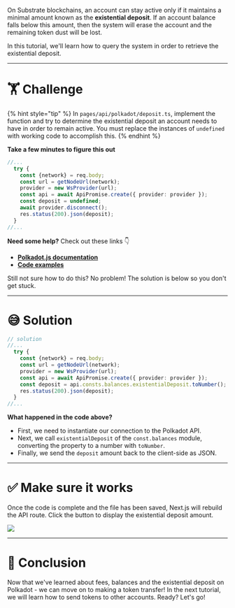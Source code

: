On Substrate blockchains, an account can stay active only if it maintains a minimal amount known as the **existential deposit**. If an account balance falls below this amount, then the system will erase the account and the remaining token dust will be lost.

In this tutorial, we'll learn how to query the system in order to retrieve the existential deposit.

---

# 🏋️ Challenge

{% hint style="tip" %}
In `pages/api/polkadot/deposit.ts`, implement the function and try to determine the existential deposit an account needs to have in order to remain active. You must replace the instances of `undefined` with working code to accomplish this.
{% endhint %}

**Take a few minutes to figure this out**

```typescript
//...
  try {
    const {network} = req.body;
    const url = getNodeUrl(network);
    provider = new WsProvider(url);
    const api = await ApiPromise.create({ provider: provider });
    const deposit = undefined;
    await provider.disconnect();
    res.status(200).json(deposit);
  }
//...
```

**Need some help?** Check out these links 👇

- [**Polkadot.js documentation**](https://polkadot.js.org/docs/)
- [**Code examples**](https://polkadot.js.org/docs/api/examples/promise/)

Still not sure how to do this? No problem! The solution is below so you don't get stuck.

---

# 😅 Solution

```typescript
// solution
//...
  try {
    const {network} = req.body;
    const url = getNodeUrl(network);
    provider = new WsProvider(url);
    const api = await ApiPromise.create({ provider: provider });
    const deposit = api.consts.balances.existentialDeposit.toNumber();
    res.status(200).json(deposit);
  }
//...
```

**What happened in the code above?**

- First, we need to instantiate our connection to the Polkadot API.
- Next, we call `existentialDeposit` of the `const.balances` module, converting the property to a number with `toNumber`.
- Finally, we send the `deposit` amount back to the client-side as JSON.

---

# ✅ Make sure it works

Once the code is complete and the file has been saved, Next.js will rebuild the API route. Click the button to display the existential deposit amount.

![](https://raw.githubusercontent.com/figment-networks/learn-web3-dapp/main/markdown/__images__/polkadot/polkadot-deposit.gif)

---

# 🏁 Conclusion

Now that we've learned about fees, balances and the existential deposit on Polkadot - we can move on to making a token transfer! In the next tutorial, we will learn how to send tokens to other accounts. Ready? Let's go!
